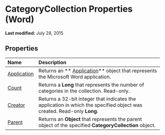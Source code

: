 
# CategoryCollection Properties (Word)

 **Last modified:** July 28, 2015


## Properties



|**Name**|**Description**|
|:-----|:-----|
| [Application](54d1575e-dcf9-1c20-0efe-9a013b5f828b.md)|Returns an  ** [Application](d1cf6f8f-4e88-bf01-93b4-90a83f79cb44.md)** object that represents the Microsoft Word application.|
| [Count](acfa3644-2c04-cf56-7cb0-47392cf6972d.md)|Returns a  **Long** that represents the number of categories in the collection. Read-only.|
| [Creator](ebcc7b37-48d8-49c1-6c67-e162c74d1cce.md)|Returns a 32-bit integer that indicates the application in which the specified object was created. Read-only  **Long**.|
| [Parent](d5e28924-66d6-c322-84b1-fb417da3b45e.md)|Returns an  **Object** that represents the parent object of the specified **CategoryCollection** object.|
